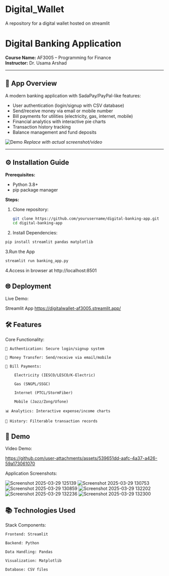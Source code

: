 # Digital_Wallet
A repository for a digital wallet hosted on streamlit
# Digital Banking Application

**Course Name:** AF3005 – Programming for Finance  
**Instructor:** Dr. Usama Arshad  

---

## 📱 App Overview  
A modern banking application with SadaPay/PayPal-like features:  
- User authentication (login/signup with CSV database)  
- Send/receive money via email or mobile number  
- Bill payments for utilities (electricity, gas, internet, mobile)  
- Financial analytics with interactive pie charts  
- Transaction history tracking  
- Balance management and fund deposits  

![Demo](link_to_screenshot_or_video) *Replace with actual screenshot/video*

---

## ⚙️ Installation Guide  
**Prerequisites:**  
- Python 3.8+  
- pip package manager  

**Steps:**  
1. Clone repository:  
   ```bash
   git clone https://github.com/yourusername/digital-banking-app.git
   cd digital-banking-app
   ```
2. Install Dependencies:
  ```bash
  pip install streamlit pandas matplotlib
  ```
3.Run the App
  ```bash
  streamlit run banking_app.py
  ```
4.Access in browser at http://localhost:8501

## 🌐 Deployment
Live Demo:

Streamlit App
https://digitalwallet-af3005.streamlit.app/

## 🛠️ Features
Core Functionality:

    🔐 Authentication: Secure login/signup system

    💸 Money Transfer: Send/receive via email/mobile

    🧾 Bill Payments:

        Electricity (IESCO/LESCO/K-Electric)

        Gas (SNGPL/SSGC)

        Internet (PTCL/StormFiber)

        Mobile (Jazz/Zong/Ufone)

    📊 Analytics: Interactive expense/income charts

    📜 History: Filterable transaction records

## 📸 Demo
Video Demo:

https://github.com/user-attachments/assets/539651dd-aafc-4a37-a426-59a173061070

Application Screenshots:


![Screenshot 2025-03-29 125139](https://github.com/user-attachments/assets/e32fab0d-7c16-4ae1-a987-8f52eb3ee715)
![Screenshot 2025-03-29 130753](https://github.com/user-attachments/assets/52dcf4bc-e98c-4077-98e9-6d81a11ab341)
![Screenshot 2025-03-29 130859](https://github.com/user-attachments/assets/88f7c299-7011-4359-a6c2-1b2f907a962a)
![Screenshot 2025-03-29 132202](https://github.com/user-attachments/assets/1fbb2186-06e0-4091-a051-16e8a70496ee)
![Screenshot 2025-03-29 132236](https://github.com/user-attachments/assets/96540353-8f51-40d3-a984-fd4ca81309e4)
![Screenshot 2025-03-29 132300](https://github.com/user-attachments/assets/a06ce85d-ba46-46a6-b7f3-9355f27dccf6)


## 📚 Technologies Used
Stack Components:

    Frontend: Streamlit

    Backend: Python

    Data Handling: Pandas

    Visualization: Matplotlib

    Database: CSV files
